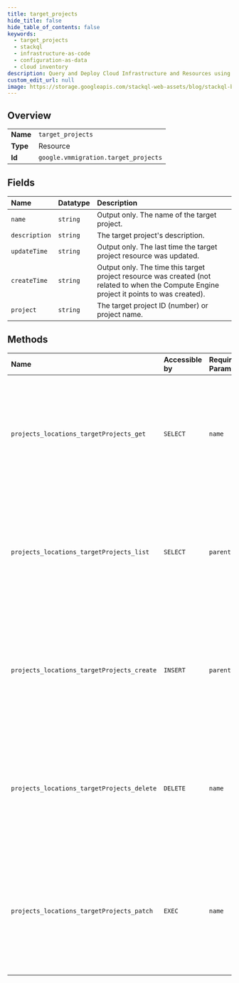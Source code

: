 ```yaml
---
title: target_projects
hide_title: false
hide_table_of_contents: false
keywords:
  - target_projects
  - stackql
  - infrastructure-as-code
  - configuration-as-data
  - cloud inventory
description: Query and Deploy Cloud Infrastructure and Resources using SQL
custom_edit_url: null
image: https://storage.googleapis.com/stackql-web-assets/blog/stackql-blog-post-featured-image.png
---
```

  
    

## Overview
<table><tbody>
<tr><td><b>Name</b></td><td><code>target_projects</code></td></tr>
<tr><td><b>Type</b></td><td>Resource</td></tr>
<tr><td><b>Id</b></td><td><code>google.vmmigration.target_projects</code></td></tr>
</tbody></table>

## Fields
| Name | Datatype | Description |
|:-----|:---------|:------------|
| `name` | `string` | Output only. The name of the target project. |
| `description` | `string` | The target project's description. |
| `updateTime` | `string` | Output only. The last time the target project resource was updated. |
| `createTime` | `string` | Output only. The time this target project resource was created (not related to when the Compute Engine project it points to was created). |
| `project` | `string` | The target project ID (number) or project name. |
## Methods
| Name | Accessible by | Required Params | Description |
|:-----|:--------------|:----------------|:------------|
| `projects_locations_targetProjects_get` | `SELECT` | `name` | Gets details of a single TargetProject. NOTE: TargetProject is a global resource; hence the only supported value for location is `global`. |
| `projects_locations_targetProjects_list` | `SELECT` | `parent` | Lists TargetProjects in a given project. NOTE: TargetProject is a global resource; hence the only supported value for location is `global`. |
| `projects_locations_targetProjects_create` | `INSERT` | `parent` | Creates a new TargetProject in a given project. NOTE: TargetProject is a global resource; hence the only supported value for location is `global`. |
| `projects_locations_targetProjects_delete` | `DELETE` | `name` | Deletes a single TargetProject. NOTE: TargetProject is a global resource; hence the only supported value for location is `global`. |
| `projects_locations_targetProjects_patch` | `EXEC` | `name` | Updates the parameters of a single TargetProject. NOTE: TargetProject is a global resource; hence the only supported value for location is `global`. |
